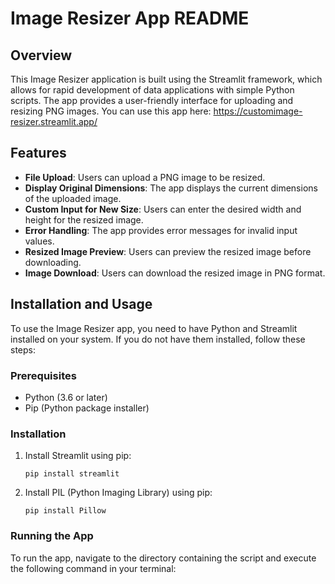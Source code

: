 # Image Resizer App README

## Overview
This Image Resizer application is built using the Streamlit framework, which allows for rapid development of data applications with simple Python scripts. The app provides a user-friendly interface for uploading and resizing PNG images. You can use this app here: https://customimage-resizer.streamlit.app/

## Features
- **File Upload**: Users can upload a PNG image to be resized.
- **Display Original Dimensions**: The app displays the current dimensions of the uploaded image.
- **Custom Input for New Size**: Users can enter the desired width and height for the resized image.
- **Error Handling**: The app provides error messages for invalid input values.
- **Resized Image Preview**: Users can preview the resized image before downloading.
- **Image Download**: Users can download the resized image in PNG format.

## Installation and Usage
To use the Image Resizer app, you need to have Python and Streamlit installed on your system. If you do not have them installed, follow these steps:

### Prerequisites
- Python (3.6 or later)
- Pip (Python package installer)

### Installation
1. Install Streamlit using pip:
    ```
    pip install streamlit
    ```

2. Install PIL (Python Imaging Library) using pip:
    ```
    pip install Pillow
    ```

### Running the App
To run the app, navigate to the directory containing the script and execute the following command in your terminal:

